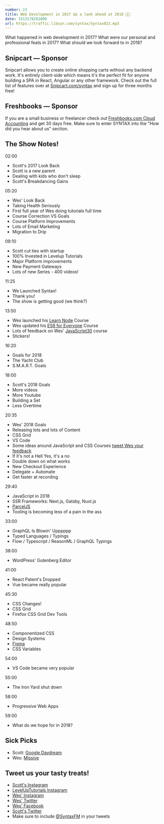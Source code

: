 ```yaml
---
number: 23
title: Web Development in 2017 && a look ahead at 2018 🍾🍷
date: 1513178281000
url: https://traffic.libsyn.com/syntax/Syntax023.mp3
---
```


What happened in web development in 2017? What were our personal and professional feats in 2017? What should we look forward to in 2018?

## Snipcart — Sponsor

Snipcart allows you to create online shopping carts without any backend work. It's entirely client-side which means it's the perfect fit for anyone building a SPA in React, Angular or any other framework. Check out the full list of features over at [Snipcart.com/syntax](https://snipcart.com/syntax?utm_source=syntax&utm_medium=podcast&utm_campaign=syntax1) and sign up for three months free!

## Freshbooks — Sponsor

If you are a small business or freelancer check out [Freshbooks.com Cloud Accounting](https://freshbooks.com/syntax) and get 30 days free. Make sure to enter SYNTAX into the "How did you hear about us" section.

## The Show Notes!

02:00

* Scott's 2017 Look Back
* Scott is a new parent
* Dealing with kids who don't sleep
* Scott's Breakdancing Gains

05:20

* Wes' Look Back
* Taking Health Seriously
* First full year of Wes doing tutorials full time
* Course Correction VS Goals
* Course Platform Improvements
* Lots of Email Marketing
* Migration to Drip

09:10

* Scott cut ties with startup
* 100% Invested in Levelup Tutorials
* Major Platform improvements
* New Payment Gateways
* Lots of new Series - 400 videos!

11:25

* We Launched Syntax!
* Thank you!
* The show is getting good (we think?)

13:50

* Wes launched his [Learn Node](https://LearnNode.com) Course
* Wes updated his [ES6 for Everyone](https://ES6.io) Course
* Lots of feedback on Wes' [JavaScript30](https://JavaScript30.com) course
* Stickers!

16:20

* Goals for 2018
* The Yacht Club
* S.M.A.R.T. Goals

18:00

* Scott's 2018 Goals
* More videos
* More Youtube
* Building a Set
* Less Overtime

20:35

* Wes' 2018 Goals
* Releasing lots and lots of Content
* CSS Grid
* VS Code
* Some ideas around JavaScript and CSS Courses [tweet Wes your feedback](https://twitter.com/wesbos)
* If it's not a Hell Yes, it's a no
* Double down on what works
* New Checkout Experience
* Delegate + Automate
* Get faster at recording

29:40

* JavaScript in 2018
* SSR Frameworks: Next.js, Gatsby, Nuxt.js
* [ParcelJS](https://parceljs.org/)
* Tooling is becoming less of a pain in the ass

33:00

* GraphQL Is Blowin' Upppppp
* Typed Languages / Typings
* Flow / Typescript / ReasonML / GraphQL Typings

38:00

* WordPress' Gutenberg Editor

41:00

* React Patent's Dropped
* Vue became really popular

45:30

* CSS Changes!
* CSS Grid
* Firefox CSS Grid Dev Tools

48:50

* Componentized CSS
* Design Systems
* [Figma](https://figma.io)
* CSS Variables

54:00

* VS Code became very popular

55:00

* The Iron Yard shut down

58:00

* Progressive Web Apps

59:00

* What do we hope for in 2018?

## Sick Picks
* Scott: [Google Daydream](https://vr.google.com/daydream/)
* Wes: [Missive](http://missiveapp.com)

## Tweet us your tasty treats!
* [Scott's Instagram](https://www.instagram.com/stolinski/)
* [LevelUpTutorials Instagram](https://www.instagram.com/LevelUpTutorials/)
* [Wes' Instagram](https://www.instagram.com/wesbos/)
* [Wes' Twitter](https://twitter.com/wesbos)
* [Wes' Facebook](https://www.facebook.com/wesbos.developer)
* [Scott's Twitter](https://twitter.com/stolinski)
* Make sure to include [@SyntaxFM](https://twitter.com/SyntaxFM) in your tweets
